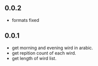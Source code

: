 ## 0.0.2

* formats fixed


## 0.0.1

* get morning and evening wird in arabic.
* get repition count of each wird.
* get length of wird list.
